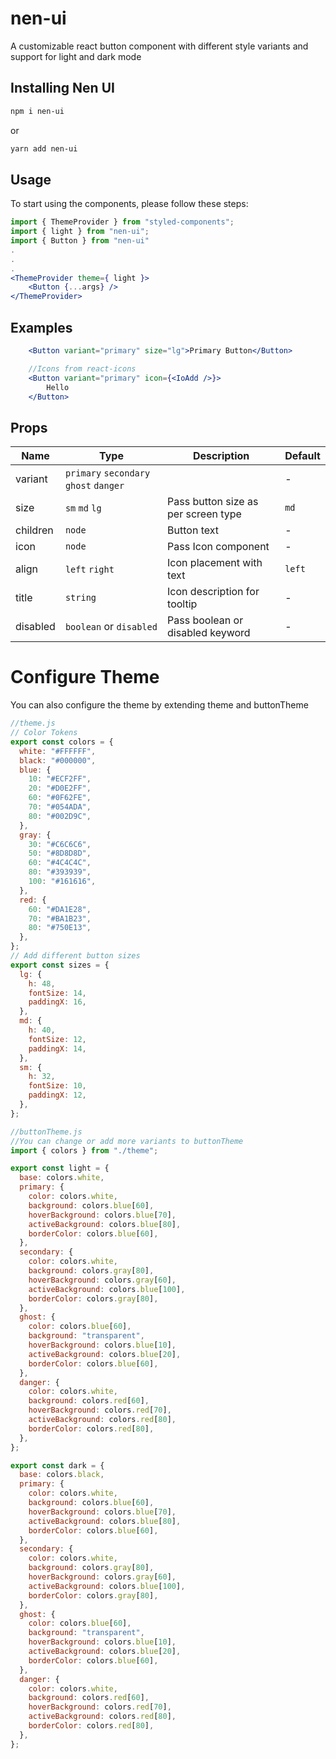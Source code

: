 # nen-ui

A customizable react button component with different style variants and support for light and dark mode

## Installing Nen UI

```bash
npm i nen-ui
```

or

```bash
yarn add nen-ui
```

## Usage

To start using the components, please follow these steps:

```jsx
import { ThemeProvider } from "styled-components";
import { light } from "nen-ui";
import { Button } from "nen-ui"
.
.
.
<ThemeProvider theme={ light }>
    <Button {...args} />
</ThemeProvider>
```

## Examples

```jsx
    <Button variant="primary" size="lg">Primary Button</Button>

    //Icons from react-icons
    <Button variant="primary" icon={<IoAdd />}>
        Hello
    </Button>
```

## Props

| Name     | Type                                   | Description                         | Default |
| -------- | -------------------------------------- | ----------------------------------- | ------- |
| variant  | `primary` `secondary` `ghost` `danger` |                                     | -       |
| size     | `sm` `md` `lg`                         | Pass button size as per screen type | `md`    |
| children | `node`                                 | Button text                         | -       |
| icon     | `node`                                 | Pass Icon component                 | -       |
| align    | `left` `right`                         | Icon placement with text            | `left`  |
| title    | `string`                               | Icon description for tooltip        | -       |
| disabled | `boolean` or `disabled`                | Pass boolean or disabled keyword    | -       |

# Configure Theme

You can also configure the theme by extending theme and buttonTheme

```js
//theme.js
// Color Tokens
export const colors = {
  white: "#FFFFFF",
  black: "#000000",
  blue: {
    10: "#ECF2FF",
    20: "#D0E2FF",
    60: "#0F62FE",
    70: "#054ADA",
    80: "#002D9C",
  },
  gray: {
    30: "#C6C6C6",
    50: "#8D8D8D",
    60: "#4C4C4C",
    80: "#393939",
    100: "#161616",
  },
  red: {
    60: "#DA1E28",
    70: "#BA1B23",
    80: "#750E13",
  },
};
// Add different button sizes
export const sizes = {
  lg: {
    h: 48,
    fontSize: 14,
    paddingX: 16,
  },
  md: {
    h: 40,
    fontSize: 12,
    paddingX: 14,
  },
  sm: {
    h: 32,
    fontSize: 10,
    paddingX: 12,
  },
};
```

```js
//buttonTheme.js
//You can change or add more variants to buttonTheme
import { colors } from "./theme";

export const light = {
  base: colors.white,
  primary: {
    color: colors.white,
    background: colors.blue[60],
    hoverBackground: colors.blue[70],
    activeBackground: colors.blue[80],
    borderColor: colors.blue[60],
  },
  secondary: {
    color: colors.white,
    background: colors.gray[80],
    hoverBackground: colors.gray[60],
    activeBackground: colors.blue[100],
    borderColor: colors.gray[80],
  },
  ghost: {
    color: colors.blue[60],
    background: "transparent",
    hoverBackground: colors.blue[10],
    activeBackground: colors.blue[20],
    borderColor: colors.blue[60],
  },
  danger: {
    color: colors.white,
    background: colors.red[60],
    hoverBackground: colors.red[70],
    activeBackground: colors.red[80],
    borderColor: colors.red[80],
  },
};

export const dark = {
  base: colors.black,
  primary: {
    color: colors.white,
    background: colors.blue[60],
    hoverBackground: colors.blue[70],
    activeBackground: colors.blue[80],
    borderColor: colors.blue[60],
  },
  secondary: {
    color: colors.white,
    background: colors.gray[80],
    hoverBackground: colors.gray[60],
    activeBackground: colors.blue[100],
    borderColor: colors.gray[80],
  },
  ghost: {
    color: colors.blue[60],
    background: "transparent",
    hoverBackground: colors.blue[10],
    activeBackground: colors.blue[20],
    borderColor: colors.blue[60],
  },
  danger: {
    color: colors.white,
    background: colors.red[60],
    hoverBackground: colors.red[70],
    activeBackground: colors.red[80],
    borderColor: colors.red[80],
  },
};
```
